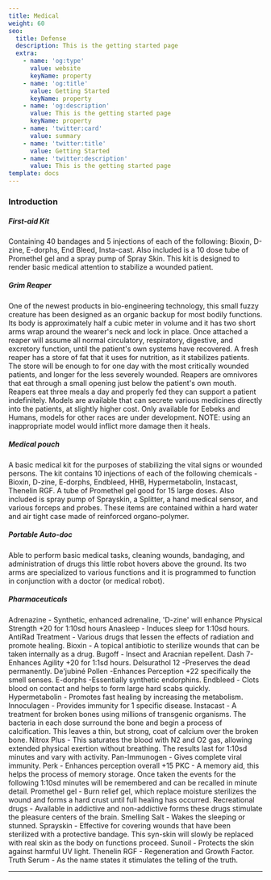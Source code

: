 ```yaml
---
title: Medical
weight: 60
seo:
  title: Defense
  description: This is the getting started page
  extra:
    - name: 'og:type'
      value: website
      keyName: property
    - name: 'og:title'
      value: Getting Started
      keyName: property
    - name: 'og:description'
      value: This is the getting started page
      keyName: property
    - name: 'twitter:card'
      value: summary
    - name: 'twitter:title'
      value: Getting Started
    - name: 'twitter:description'
      value: This is the getting started page
template: docs
---
```

### Introduction

##### First-aid Kit
Containing 40 bandages and 5 injections of each of the following: Bioxin, D-zine, E-dorphs, End Bleed, Insta-cast. Also included is a 10 dose tube of Promethel gel and a spray pump of Spray Skin. This kit is designed to render basic medical attention to stabilize a wounded patient.  

##### Grim Reaper
One of the newest products in bio-engineering technology, this small fuzzy creature has been designed as an organic backup for most bodily functions. Its body is approximately half a cubic meter in volume and it has two short arms wrap around the wearer's neck and lock in place. Once attached a reaper will assume all normal circulatory, respiratory, digestive, and excretory function, until the patient's own systems have recovered. A fresh reaper has a store of fat that it uses for nutrition, as it stabilizes patients. The store will be enough to for one day with the most critically wounded patients, and longer for the less severely wounded. Reapers are omnivores that eat through a small opening just below the patient's own mouth. Reapers eat three meals a day and properly fed they can support a patient indefinitely. Models are available that can secrete various medicines directly into the patients, at slightly higher cost. Only available for Eebeks and Humans, models for other races are under development.
NOTE: using an inappropriate model would inflict more damage then it heals.

##### Medical pouch
A basic medical kit for the purposes of stabilizing the vital signs or wounded persons. The kit contains 10 injections of each of the following chemicals - Bioxin, D-zine, E-dorphs, Endbleed, HHB, Hypermetabolin, Instacast, Thenelin RGF. A tube of Promethel gel good for 15 large doses. Also included is spray pump of Sprayskin, a Splitter, a hand medical sensor, and various forceps and probes. These items are contained within a hard water and air tight case made of reinforced organo-polymer.

##### Portable Auto-doc
Able to perform basic medical tasks, cleaning wounds, bandaging, and administration of drugs  this little robot hovers above the ground. Its two arms are specialized to various functions and it is programmed to function in conjunction with a doctor (or medical robot).

##### Pharmaceuticals
Adrenazine - Synthetic, enhanced adrenaline, 'D-zine' will enhance Physical Strength +20 for 1:10sd hours
Anasleep - Induces sleep for 1:10sd hours.
AntiRad Treatment - Various drugs that lessen the effects of radiation and promote healing.
Bioxin - A topical antibiotic to sterilize wounds that can be taken internally as a drug.
Bugoff - Insect and Aracnian repellent.
Dash 7- Enhances Agility +20 for 1:1sd hours.
Delsurathol 12 -Preserves the dead permanently.
De'jubiné Pollen -Enhances Perception +22 specifically the smell senses.
E-dorphs -Essentially synthetic endorphins.
Endbleed - Clots blood on contact and helps to form large hard scabs quickly.
Hypermetabolin - Promotes fast healing by increasing the metabolism.
Innoculagen - Provides immunity for 1 specific disease.
Instacast - A treatment for broken bones using millions of transgenic organisms. The bacteria in each dose surround the bone and begin a process of calcification. This leaves a thin, but strong, coat of calcium over the broken bone.
Nitrox Plus - This saturates the blood with N2 and O2 gas, allowing extended physical exertion without breathing. The results last for 1:10sd minutes and vary with activity.
Pan-Immunogen - Gives complete viral immunity.
Perk - Enhances perception overall +15
PKC  - A memory aid, this helps the process of memory storage. Once taken the events for the following 1:10sd minutes will be remembered and can be recalled in minute detail.
Promethel gel - Burn relief gel, which replace moisture sterilizes the wound and forms a hard crust until full healing has occurred.
Recreational drugs -  Available in addictive and non-addictive forms these drugs stimulate the pleasure centers of the brain.
Smelling Salt - Wakes the sleeping or stunned.
Sprayskin - Effective for covering wounds that have been sterilized with a protective bandage. This syn-skin will slowly be  replaced with real skin as the body on functions proceed.
Sunoil - Protects the skin against harmful UV light.
Thenelin RGF - Regeneration and Growth Factor.
Truth Serum - As the name states it stimulates the telling of the truth.

***
